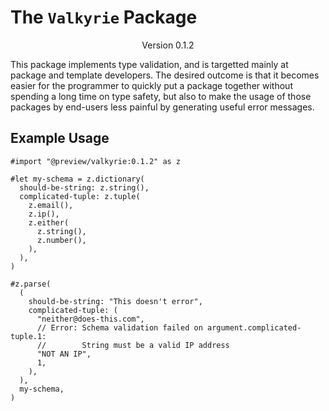 # The `Valkyrie` Package
<div align="center">Version 0.1.2</div>

This package implements type validation, and is targetted mainly at package and template developers. The desired outcome is that it becomes easier for the programmer to quickly put a package together without spending a long time on type safety, but also to make the usage of those packages by end-users less painful by generating useful error messages.

## Example Usage
```typ
#import "@preview/valkyrie:0.1.2" as z

#let my-schema = z.dictionary(
  should-be-string: z.string(),
  complicated-tuple: z.tuple(
    z.email(),
    z.ip(),
    z.either(
      z.string(),
      z.number(),
    ),
  ),
)

#z.parse(
  (
    should-be-string: "This doesn't error",
    complicated-tuple: (
      "neither@does-this.com",
      // Error: Schema validation failed on argument.complicated-tuple.1: 
      //        String must be a valid IP address
      "NOT AN IP",
      1,
    ),
  ),
  my-schema,
)
```
